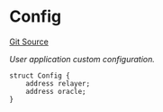 # Config
[Git Source](https://github.com/darwinia-network/ORMP/blob/28f242d61f8f1de9729b61a20924f3f1938d1e53/src/interfaces/IUserconfig.sol)

*User application custom configuration.*


```solidity
struct Config {
    address relayer;
    address oracle;
}
```

